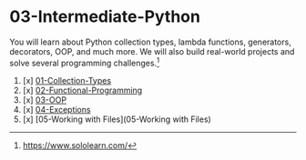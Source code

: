 # 03-Intermediate-Python

You will learn about Python collection types, lambda functions, generators, decorators, OOP, and much more.
We will also build real-world projects and solve several programming challenges.[^1]

01. [x] [01-Collection-Types](01-Collection-Types)
02. [x] [02-Functional-Programming](02-Functional-Programming)
03. [x] [03-OOP](03-OOP)
04. [x] [04-Exceptions](04-Exceptions)
05. [x] [05-Working with Files](05-Working with Files)



[^1]: https://www.sololearn.com/